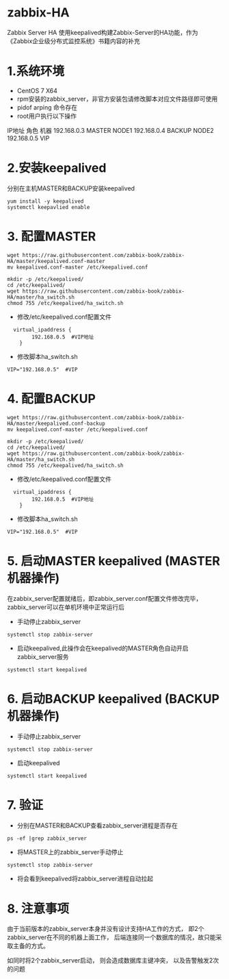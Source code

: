 # zabbix-HA
Zabbix Server HA 使用keepalived构建Zabbix-Server的HA功能，作为《Zabbix企业级分布式监控系统》书籍内容的补充

# 1.系统环境
- CentOS 7 X64   
- rpm安装的zabbix_server，非官方安装包请修改脚本对应文件路径即可使用 
- pidof  arping 命令存在 
- root用户执行以下操作

IP地址          角色 机器
192.168.0.3  MASTER  NODE1
192.168.0.4  BACKUP  NODE2
192.168.0.5  VIP

# 2.安装keepalived
分别在主机MASTER和BACKUP安装keepalived
```
yum install -y keepalived
systemctl keepavlied enable
```

#  3. 配置MASTER
```
wget https://raw.githubusercontent.com/zabbix-book/zabbix-HA/master/keepalived.conf-master
mv keepalived.conf-master /etc/keepalived.conf

mkdir -p /etc/keepalived/
cd /etc/keepalived/
wget https://raw.githubusercontent.com/zabbix-book/zabbix-HA/master/ha_switch.sh
chmod 755 /etc/keepalived/ha_switch.sh
```
- 修改/etc/keepalived.conf配置文件 
```
  virtual_ipaddress {
        192.168.0.5  #VIP地址
    }
```
- 修改脚本ha_switch.sh
```
VIP="192.168.0.5"  #VIP
```

#  4. 配置BACKUP
```
wget https://raw.githubusercontent.com/zabbix-book/zabbix-HA/master/keepalived.conf-backup
mv keepalived.conf-master /etc/keepalived.conf

mkdir -p /etc/keepalived/
cd /etc/keepalived/
wget https://raw.githubusercontent.com/zabbix-book/zabbix-HA/master/ha_switch.sh
chmod 755 /etc/keepalived/ha_switch.sh
```
- 修改/etc/keepalived.conf配置文件
```
  virtual_ipaddress {
        192.168.0.5  #VIP地址
    }
```

- 修改脚本ha_switch.sh
```
VIP="192.168.0.5"  #VIP
```

#  5. 启动MASTER keepalived (MASTER机器操作)
在zabbix_server配置就绪后，即zabbix_server.conf配置文件修改完毕，zabbix_server可以在单机环境中正常运行后

- 手动停止zabbix_server
```
systemctl stop zabbix-server
```
- 启动keepalived,此操作会在keepalived的MASTER角色自动开启zabbix_server服务
```
systemctl start keepalived
```

#  6. 启动BACKUP  keepalived  (BACKUP机器操作)
- 手动停止zabbix_server
```
systemctl stop zabbix-server
```
- 启动keepalived
```
systemctl start keepalived
```

# 7. 验证
- 分别在MASTER和BACKUP查看zabbix_server进程是否存在
```
ps -ef |grep zabbix_server
```

- 将MASTER上的zabbix_server手动停止
```
systemctl stop zabbix-server
```
- 将会看到keepalived将zabbix_server进程自动拉起


# 8. 注意事项
由于当前版本的zabbix_server本身并没有设计支持HA工作的方式，
即2个zabbix_server在不同的机器上面工作，
后端连接同一个数据库的情况，故只能采取主备的方式。

如同时将2个zabbix_server启动，
则会造成数据库主键冲突，
以及告警触发2次的问题